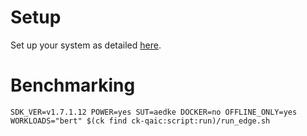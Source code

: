 # Setup
Set up your system as detailed [here](https://github.com/krai/ck-qaic/blob/main/script/setup.aedk/README.md).

# Benchmarking
```
SDK_VER=v1.7.1.12 POWER=yes SUT=aedke DOCKER=no OFFLINE_ONLY=yes WORKLOADS="bert" $(ck find ck-qaic:script:run)/run_edge.sh
```

